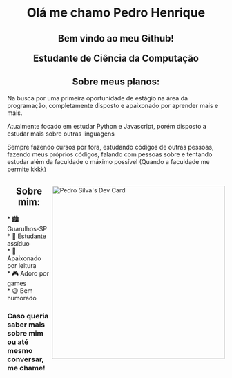 <h1 align="center"> Olá me chamo Pedro Henrique </h1>

<h2>
  <p align="center"> Bem vindo ao meu Github!</p>
  <p align="center"> Estudante de Ciência da Computação</p>
</h2>

<h2 align="center">Sobre meus planos:</h2>
<p>Na busca por uma primeira oportunidade de estágio na área da programação, completamente disposto e apaixonado por aprender mais e mais.</p>
<p>Atualmente focado em estudar Python e Javascript, porém disposto a estudar mais sobre outras linguagens</p>
<p>Sempre fazendo cursos por fora, estudando códigos de outras pessoas, fazendo meus próprios códigos, falando com pessoas sobre e tentando estudar além da faculdade o máximo possível (Quando a faculdade me permite kkkk)</p>

</div>

<div align="left">

<a href="https://api.daily.dev/devcards/33ead938aaa94e51a9482a6217d4e545.png?r=4lz"><img align="right" src="https://github.com/pedrohses/pedrohses/blob/main/devcard.svg" width="400" alt="Pedro Silva's Dev Card"/></a>



<h2 align="center">Sobre mim:</h2>
* 🏙️ Guarulhos-SP <br>
* 🧠 Estudante assíduo <br>
* 📖 Apaixonado por leitura <br>
* 🎮 Adoro por games <br>
* 😃 Bem humorado <br>

<h3>Caso queria saber mais sobre mim ou até mesmo conversar, me chame!</h3>
